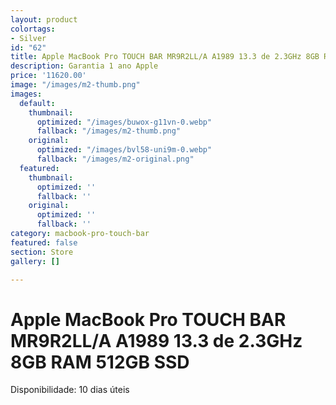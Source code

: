 ```yaml
---
layout: product
colortags:
- Silver
id: "62"
title: Apple MacBook Pro TOUCH BAR MR9R2LL/A A1989 13.3 de 2.3GHz 8GB RAM 512GB SSD
description: Garantia 1 ano Apple
price: '11620.00'
image: "/images/m2-thumb.png"
images:
  default:
    thumbnail:
      optimized: "/images/buwox-g11vn-0.webp"
      fallback: "/images/m2-thumb.png"
    original:
      optimized: "/images/bvl58-uni9m-0.webp"
      fallback: "/images/m2-original.png"
  featured:
    thumbnail:
      optimized: ''
      fallback: ''
    original:
      optimized: ''
      fallback: ''
category: macbook-pro-touch-bar
featured: false
section: Store
gallery: []

---
```

# Apple MacBook Pro TOUCH BAR MR9R2LL/A A1989 13.3 de 2.3GHz 8GB RAM 512GB SSD

Disponibilidade: 10 dias úteis